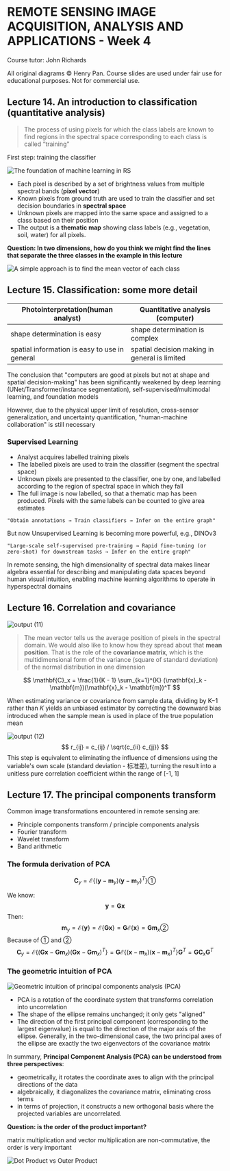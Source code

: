 # REMOTE SENSING IMAGE ACQUISITION, ANALYSIS AND APPLICATIONS - Week 4

Course tutor: John Richards

All original diagrams © Henry Pan. Course slides are used under fair use for educational purposes. Not for commercial use.

## Lecture 14. An introduction to classification (quantitative analysis)

> The process of using pixels for which the class labels are known to find regions in the spectral space corresponding to each class is called “training”

First step: training the classifier

![The foundation of machine learning in RS](RS%20week%204.assets/The%20foundation%20of%20machine%20learning%20in%20RS.png)

- Each pixel is described by a set of brightness values from multiple spectral bands (**pixel vector**)
- Known pixels from ground truth are used to train the classifier and set decision boundaries in **spectral space**
- Unknown pixels are mapped into the same space and assigned to a class based on their position
- The output is a **thematic map** showing class labels (e.g., vegetation, soil, water) for all pixels.

**Question: In two dimensions, how do you think we might find the lines that separate the three classes in the example in this lecture**

![A simple approach is to find the mean vector of each class](RS%20week%204.assets/A%20simple%20approach%20is%20to%20find%20the%20mean%20vector%20of%20each%20class.png)

## Lecture 15. Classification: some more detail

| Photointerpretation(human analyst)            | Quantitative analysis (computer)              |
| --------------------------------------------- | --------------------------------------------- |
| shape determination is easy                   | shape determination is complex                |
| spatial information is easy to use in general | spatial decision making in general is limited |

The conclusion that "computers are good at pixels but not at shape and spatial decision-making" has been significantly weakened by deep learning (UNet/Transformer/instance segmentation), self-supervised/multimodal learning, and foundation models

However, due to the physical upper limit of resolution, cross-sensor generalization, and uncertainty quantification, "human-machine collaboration" is still necessary

### Supervised Learning

- Analyst acquires labelled training pixels 
- The labelled pixels are used to train the classifier (segment the spectral space)
- Unknown pixels are presented to the classifier, one by one, and labelled according to the region of spectral space in which they fall
- The full image is now labelled, so that a thematic map has been produced. Pixels with the same labels can be counted to give area estimates

```
"Obtain annotations → Train classifiers → Infer on the entire graph"
```

But now Unsupervised Learning is becoming more powerful, e.g., DINOv3

```
"Large-scale self-supervised pre-training → Rapid fine-tuning (or zero-shot) for downstream tasks → Infer on the entire graph"
```

In remote sensing, the high dimensionality of spectral data makes linear algebra essential for describing and manipulating data spaces beyond human visual intuition, enabling machine learning algorithms to operate in hyperspectral domains

## Lecture 16. Correlation and covariance

![output (11)](RS%20week%204.assets/output%20(11).png)

> The mean vector tells us the average position of pixels in the spectral domain. We would also like to know how they spread about that **mean position**. That is the role of the **covariance matrix**, which is the multidimensional form of the variance (square of standard deviation) of the normal distribution in one dimension

$$
\mathbf{C}_x = \frac{1}{K - 1} \sum_{k=1}^{K} (\mathbf{x}_k - \mathbf{m})(\mathbf{x}_k - \mathbf{m})^T
$$

When estimating variance or covariance from sample data, dividing by K−1 rather than 𝐾 yields an unbiased estimator by correcting the downward bias introduced when the sample mean is used in place of the true population mean

![output (12)](RS%20week%204.assets/output%20(12).png)
$$
r_{ij} = c_{ij} / \sqrt{c_{ii} c_{jj}}
$$
This step is equivalent to eliminating the influence of dimensions using the variable's own scale (standard deviation - 标准差), turning the result into a unitless pure correlation coefficient within the range of [-1, 1]

## Lecture 17. The principal components transform

Common image transformations encountered in remote sensing are:

- Principle components transform / principle components analysis
- Fourier transform 
- Wavelet transform
- Band arithmetic 

### The formula derivation of PCA

$$
\mathbf{C}_y = \mathcal{E} \left\{ (\mathbf{y} - \mathbf{m}_y)(\mathbf{y} - \mathbf{m}_y)^T \right\}①
$$

We know:
$$
\mathbf{y} = \mathbf{G} \mathbf{x}
$$
Then:
$$
\mathbf{m}_y = \mathcal{E} \{\mathbf{y}\} = \mathcal{E} \{\mathbf{G}\mathbf{x}\} = \mathbf{G}\mathcal{E} \{\mathbf{x}\} = \mathbf{G}\mathbf{m}_x ②
$$
Because of ① and ②
$$
\mathbf{C}_y = \mathcal{E} \left\{ (\mathbf{G}\mathbf{x} - \mathbf{G}\mathbf{m}_x)(\mathbf{G}\mathbf{x} - \mathbf{G}\mathbf{m}_x)^T \right\} = \mathbf{G}\mathcal{E} \left\{ (\mathbf{x} - \mathbf{m}_x)(\mathbf{x} - \mathbf{m}_x)^T \right\} \mathbf{G}^T = \mathbf{G}\mathbf{C}_x \mathbf{G}^T
$$

### The geometric intuition of PCA

![Geometric intuition of principal components analysis (PCA)](RS%20week%204.assets/Geometric%20intuition%20of%20principal%20components%20analysis%20(PCA)%20.png)

- PCA is a rotation of the coordinate system that transforms correlation into uncorrelation
- The shape of the ellipse remains unchanged; it only gets "aligned"
- The direction of the first principal component (corresponding to the largest eigenvalue) is equal to the direction of the major axis of the ellipse. Generally, in the two-dimensional case, the two principal axes of the ellipse are exactly the two eigenvectors of the covariance matrix

In summary, **Principal Component Analysis (PCA) can be understood from three perspectives**: 

- geometrically, it rotates the coordinate axes to align with the principal directions of the data
- algebraically, it diagonalizes the covariance matrix, eliminating cross terms
- in terms of projection, it constructs a new orthogonal basis where the projected variables are uncorrelated.

**Question:  is the order of the product important?**

matrix multiplication and vector multiplication are non-commutative, the order is very important

![Dot Product vs Outer Product](RS%20week%204.assets/Dot%20Product%20vs%20Outer%20Product.png)
